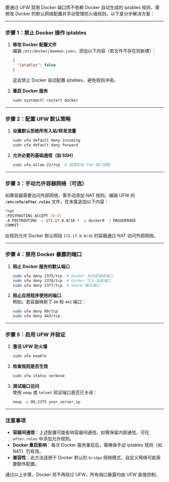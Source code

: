

要通过 UFW 禁用 Docker 端口而不依赖 Docker 自动生成的 iptables 规则，需修改 Docker 的默认网络配置并手动管理防火墙规则。以下是分步解决方案：

---

### **步骤 1：禁止 Docker 操作 iptables**
1. **修改 Docker 配置文件**  
   编辑 `/etc/docker/daemon.json`，添加以下内容（若文件不存在则新建）：
   ```json
   {
     "iptables": false
   }
   ```
   这会禁止 Docker 自动配置 iptables，避免规则冲突。

2. **重启 Docker 服务**  
   ```bash
   sudo systemctl restart docker
   ```

---

### **步骤 2：配置 UFW 默认策略**
1. **设置默认拒绝所有入站/转发流量**  
   ```bash
   sudo ufw default deny incoming
   sudo ufw default deny forward
   ```

2. **允许必要的基础通信（如 SSH）**  
   ```bash
   sudo ufw allow 22/tcp  # 根据实际 SSH 端口调整
   ```

---

### **步骤 3：手动允许容器网络（可选）**
如果容器需要访问外部网络，需手动添加 NAT 规则。编辑 UFW 的 **`/etc/ufw/after.rules`** 文件，在末尾追加以下内容：
```bash
*nat
:POSTROUTING ACCEPT [0:0]
-A POSTROUTING -s 172.17.0.0/16 ! -o docker0 -j MASQUERADE
COMMIT
```
此规则允许 Docker 默认网段 `172.17.0.0/16` 的容器通过 NAT 访问外部网络。

---

### **步骤 4：禁用 Docker 暴露的端口**
1. **阻止 Docker 服务的默认端口**  
   ```bash
   sudo ufw deny 2375/tcp  # Docker 未加密通信端口
   sudo ufw deny 2376/tcp  # Docker TLS 加密端口
   sudo ufw deny 2377/tcp  # Swarm 模式端口
   ```

2. **阻止应用程序使用的端口**  
   例如，若容器映射了 `80` 和 `443` 端口：
   ```bash
   sudo ufw deny 80/tcp
   sudo ufw deny 443/tcp
   ```

---

### **步骤 5：启用 UFW 并验证**
1. **激活 UFW 防火墙**  
   ```bash
   sudo ufw enable
   ```

2. **检查规则是否生效**  
   ```bash
   sudo ufw status verbose
   ```

3. **测试端口访问**  
   使用 `nmap` 或 `telnet` 验证端口是否已关闭：
   ```bash
   nmap -p 80,2375 your_server_ip
   ```

---

### **注意事项**
- **容器间通信**：上述配置可能影响容器间通信，如需保留内部通信，可在 `after.rules` 中添加允许规则。
- **Docker 重启影响**：每次 Docker 服务重启后，需确保手动 iptables 规则（如 NAT）仍有效。
- **兼容性**：此方法适用于 Docker 默认的 `bridge` 网络模式，自定义网络可能需要额外配置。

通过以上步骤，Docker 将不再绕过 UFW，所有端口暴露均由 UFW 直接控制。
